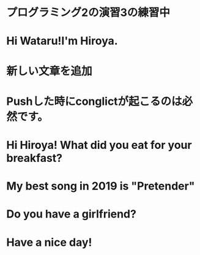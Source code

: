 # プログラミング2の演習3の練習中
# Hi Wataru!I'm Hiroya.
# 新しい文章を追加
# Pushした時にconglictが起こるのは必然です。
# Hi Hiroya! What did you eat for your breakfast?
# My best song in 2019 is "Pretender"
# Do you have a girlfriend?
# Have a nice day!